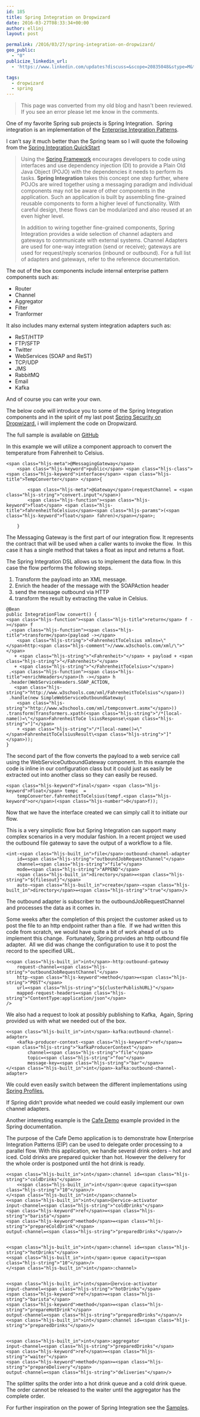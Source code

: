 ```yaml
---
id: 185
title: Spring Integration on Dropwizard
date: 2016-03-27T08:33:34+00:00
author: ellinj
layout: post

permalink: /2016/03/27/spring-integration-on-dropwizard/
geo_public:
  - "0"
publicize_linkedin_url:
  - 'https://www.linkedin.com/updates?discuss=&scope=20835048&stype=M&topic=6120262983227629568&type=U&a=kMyj'

tags:
  - dropwizard
  - spring
---
```


>This page was converted from my old blog and hasn't been reviewed. If you see an error please let me know in the comments.


One of my favorite Spring sub projects is Spring Integration.  Spring integration is an implementation of the [Enterprise Integration Patterns](http://www.enterpriseintegrationpatterns.com/).

I can&#8217;t say it much better than the Spring team so I will quote the following from the [Spring Integration QuickStart](http://projects.spring.io/spring-integration/#quick-start)

> Using the [Spring Framework](http://projects.spring.io/spring-framework/) encourages developers to code using interfaces and use dependency injection (DI) to provide a Plain Old Java Object (POJO) with the dependencies it needs to perform its tasks. **Spring Integration** takes this concept one step further, where POJOs are wired together using a messaging paradigm and individual components may not be aware of other components in the application. Such an application is built by assembling fine-grained reusable components to form a higher level of functionality. With careful design, these flows can be modularized and also reused at an even higher level.
> 
> In addition to wiring together fine-grained components, Spring Integration provides a wide selection of channel adapters and gateways to communicate with external systems. Channel Adapters are used for one-way integration (send or receive); gateways are used for request/reply scenarios (inbound or outbound). For a full list of adapters and gateways, refer to the reference documentation.

The out of the box components include internal enterprise pattern components such as:

  * Router
  * Channel
  * Aggregator
  * Filter
  * Tranformer

It also includes many external system integration adapters such as:

  * ReST/HTTP
  * FTP/SFTP
  * Twitter
  * WebServices (SOAP and ReST)
  * TCP/UDP
  * JMS
  * RabbitMQ
  * Email
  * Kafka

And of course you can write your own.

The below code will introduce you to some of the Spring Integration components and in the spirit of my last post [Spring Security on Dropwizard.](2016/03/23/172/) i will implement the code on Dropwizard.

The full sample is available on [GitHub](https://github.com/jeffellin/dropwizard-spring/tree/springintegration)

In this example we will utilize a component approach to convert the temperature from Fahrenheit to Celsius.

<pre><code class="hljs">&lt;span class="hljs-meta">@MessagingGateway&lt;/span>
    &lt;span class="hljs-keyword">public&lt;/span> &lt;span class="hljs-class">&lt;span class="hljs-keyword">interface&lt;/span> &lt;span class="hljs-title">TempConverter&lt;/span> &lt;/span>{

        &lt;span class="hljs-meta">@Gateway&lt;/span>(requestChannel = &lt;span class="hljs-string">"convert.input"&lt;/span>)
        &lt;span class="hljs-function">&lt;span class="hljs-keyword">float&lt;/span> &lt;span class="hljs-title">fahrenheitToCelsius&lt;/span>&lt;span class="hljs-params">(&lt;span class="hljs-keyword">float&lt;/span> fahren)&lt;/span>&lt;/span>;

    }</code></pre>

The Messaging Gateway is the first part of our integration flow. It represents the contract that will be used when a caller wants to invoke the flow.  In this case it has a single method that takes a float as input and returns a float.

The Spring Integration DSL allows us to implement the data flow. In this case the flow performs the following steps.

  1. Transform the payload into an XML message.
  2. Enrich the header of the message with the SOAPAction header
  3. send the message outbound via HTTP
  4. transform the result by extracting the value in Celsius.

<pre><code class="hljs">@Bean
public IntegrationFlow convert() {
&lt;span class="hljs-function">&lt;span class="hljs-title">return&lt;/span> f -&gt;&lt;/span> f
 .&lt;span class="hljs-function">&lt;span class="hljs-title">transform&lt;/span>(payload -&gt;&lt;/span>
    &lt;span class="hljs-string">"&lt;FahrenheitToCelsius xmlns=\"&lt;/span>http:&lt;span class="hljs-comment">//www.w3schools.com/xml/\"&gt;"&lt;/span>
   + &lt;span class="hljs-string">"&lt;Fahrenheit&gt;"&lt;/span> + payload + &lt;span class="hljs-string">"&lt;/Fahrenheit&gt;"&lt;/span>
   + &lt;span class="hljs-string">"&lt;/FahrenheitToCelsius&gt;"&lt;/span>)
 .&lt;span class="hljs-function">&lt;span class="hljs-title">enrichHeaders&lt;/span>(h -&gt;&lt;/span> h
 .header(WebServiceHeaders.SOAP_ACTION,
   &lt;span class="hljs-string">"http://www.w3schools.com/xml/FahrenheitToCelsius"&lt;/span>))
 .handle(new SimpleWebServiceOutboundGateway(
    &lt;span class="hljs-string">"http://www.w3schools.com/xml/tempconvert.asmx"&lt;/span>))
.transform(Transformers.xpath(&lt;span class="hljs-string">"/*[local-name()=\"&lt;/span>FahrenheitToCe lsiusResponse\&lt;span class="hljs-string">"]"&lt;/span>
    + &lt;span class="hljs-string">"/*[local-name()=\"&lt;/span>FahrenheitToCelsiusResult\&lt;span class="hljs-string">"]"&lt;/span>));
}</code></pre>

The second part of the flow converts the payload to a web service call using the WebServiceOutboundGateway component. In this example the code is inline in our configuration class but it could just as easily be extracted out into another class so they can easily be reused.

<pre><code class="hljs">&lt;span class="hljs-keyword">final&lt;/span> &lt;span class="hljs-keyword">Float&lt;/span> tempc  =
    tempConverter.fahrenheitToCelsius(tempf.&lt;span class="hljs-keyword">or&lt;/span>(&lt;span class="hljs-number">0&lt;/span>f));</code></pre>

Now that we have the interface created we can simply call it to initiate our flow.

This is a very simplistic flow but Spring Integration can support many complex scenarios in a very modular fashion. In a recent project we used the outbound file gateway to save the output of a workflow to a file.

<pre><code class="hljs">&lt;int-&lt;span class="hljs-built_in">file&lt;/span>:outbound-channel-adapter 
    id=&lt;span class="hljs-string">"outboundJobRequestChannel"&lt;/span>
    channel=&lt;span class="hljs-string">"file"&lt;/span> 
    mode=&lt;span class="hljs-string">"APPEND"&lt;/span> 
    &lt;span class="hljs-built_in">directory&lt;/span>=&lt;span class="hljs-string">"${filesout}"&lt;/span>        
    auto-&lt;span class="hljs-built_in">create&lt;/span>-&lt;span class="hljs-built_in">directory&lt;/span>=&lt;span class="hljs-string">"true"&lt;/span>/&gt;</code></pre>

The outbound adapter is subscriber to the outboundJobRequestChannel and processes the data as it comes in.

Some weeks after the completion of this project the customer asked us to post the file to an http endpoint rather than a file.  If we had written this code from scratch, we would have quite a bit of work ahead of us to implement this change.  Fortunately, Spring provides an http outbound file adapter.  All we did was change the configuration to use it to post the record to the specified URL.

<pre><code class="hljs">&lt;&lt;span class="hljs-built_in">int&lt;/span>-http:outbound-gateway
    request-channel=&lt;span class="hljs-string">"outboundJobRequestChannel"&lt;/span>
    http-&lt;span class="hljs-keyword">method&lt;/span>=&lt;span class="hljs-string">"POST"&lt;/span>
    url=&lt;span class="hljs-string">"${clusterPublishURL}"&lt;/span>      
    mapped-request-headers=&lt;span class="hljs-string">"ContentType:application/json"&lt;/span>
/&gt;</code></pre>

We also had a request to look at possibly publishing to Kafka,  Again, Spring provided us with what we needed out of the box.

<pre><code class="hljs">&lt;&lt;span class="hljs-built_in">int&lt;/span>-kafka:outbound-channel-adapter&gt;
    &lt;kafka-producer-context-&lt;span class="hljs-keyword">ref&lt;/span>=&lt;span class="hljs-string">"kafkaProducerContext"&lt;/span>
        channel=&lt;span class="hljs-string">"file"&lt;/span>
        topic=&lt;span class="hljs-string">"foo"&lt;/span>
        message-key=&lt;span class="hljs-string">"bar"&lt;/span>&gt;
&lt;/&lt;span class="hljs-built_in">int&lt;/span>-kafka:outbound-channel-adapter&gt;</code></pre>

We could even easily switch between the different implementations using [Spring Profiles.](https://docs.spring.io/spring-boot/docs/current/reference/html/boot-features-profiles.html)

If Spring didn’t provide what needed we could easily implement our own channel adapters.

Another interesting example is the [Cafe Demo](http://docs.spring.io/spring-integration/docs/4.2.5.RELEASE/reference/html/samples.html#samples-cafe) example provided in the Spring documentation.

The purpose of the Cafe Demo application is to demonstrate how Enterprise Integration Patterns (EIP) can be used to delegate order processing to a parallel flow. With this application, we handle several drink orders &#8211; hot and iced. Cold drinks are prepared quicker than hot. However the delivery for the whole order is postponed until the hot drink is ready.

<pre><code class="hljs">&lt;&lt;span class="hljs-built_in">int&lt;/span>:channel id=&lt;span class="hljs-string">"coldDrinks"&lt;/span>&gt;
    &lt;&lt;span class="hljs-built_in">int&lt;/span>:queue capacity=&lt;span class="hljs-string">"10"&lt;/span>/&gt;
&lt;/&lt;span class="hljs-built_in">int&lt;/span>:channel&gt;
&lt;&lt;span class="hljs-built_in">int&lt;/span>😒ervice-activator
input-channel=&lt;span class="hljs-string">"coldDrinks"&lt;/span>
&lt;span class="hljs-keyword">ref&lt;/span>=&lt;span class="hljs-string">"barista"&lt;/span>
&lt;span class="hljs-keyword">method&lt;/span>=&lt;span class="hljs-string">"prepareColdDrink"&lt;/span>
output-channel=&lt;span class="hljs-string">"preparedDrinks"&lt;/span>/&gt;


&lt;&lt;span class="hljs-built_in">int&lt;/span>:channel id=&lt;span class="hljs-string">"hotDrinks"&lt;/span>&gt;
&lt;&lt;span class="hljs-built_in">int&lt;/span>:queue capacity=&lt;span class="hljs-string">"10"&lt;/span>/&gt;
&lt;/&lt;span class="hljs-built_in">int&lt;/span>:channel&gt;


&lt;&lt;span class="hljs-built_in">int&lt;/span>😒ervice-activator
input-channel=&lt;span class="hljs-string">"hotDrinks"&lt;/span>
&lt;span class="hljs-keyword">ref&lt;/span>=&lt;span class="hljs-string">"barista"&lt;/span>
&lt;span class="hljs-keyword">method&lt;/span>=&lt;span class="hljs-string">"prepareHotDrink"&lt;/span>
output-channel=&lt;span class="hljs-string">"preparedDrinks"&lt;/span>/&gt;
&lt;&lt;span class="hljs-built_in">int&lt;/span>:channel id=&lt;span class="hljs-string">"preparedDrinks"&lt;/span>/&gt;


&lt;&lt;span class="hljs-built_in">int&lt;/span>:aggregator
input-channel=&lt;span class="hljs-string">"preparedDrinks"&lt;/span>
&lt;span class="hljs-keyword">ref&lt;/span>=&lt;span class="hljs-string">"waiter"&lt;/span>
&lt;span class="hljs-keyword">method&lt;/span>=&lt;span class="hljs-string">"prepareDelivery"&lt;/span>
output-channel=&lt;span class="hljs-string">"deliveries"&lt;/span>/&gt;</code></pre>

The splitter splits the order into a hot drink queue and a cold drink queue. The order cannot be released to the waiter until the aggregator has the complete order.

For further inspiration on the power of Spring Integration see the [Samples](https://github.com/spring-projects/spring-integration-samples).